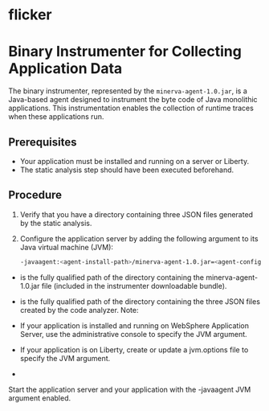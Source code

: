 # flicker
# Binary Instrumenter for Collecting Application Data

The binary instrumenter, represented by the `minerva-agent-1.0.jar`, is a Java-based agent designed to instrument the byte code of Java monolithic applications. This instrumentation enables the collection of runtime traces when these applications run.

## Prerequisites

- Your application must be installed and running on a server or Liberty.
- The static analysis step should have been executed beforehand.

## Procedure

1. Verify that you have a directory containing three JSON files generated by the static analysis.

2. Configure the application server by adding the following argument to its Java virtual machine (JVM):

   ```bash
   -javaagent:<agent-install-path>/minerva-agent-1.0.jar=<agent-config-path>

- <agent-install-path> is the fully qualified path of the directory containing the minerva-agent-1.0.jar file (included in the instrumenter downloadable bundle).
- <agent-config-path> is the fully qualified path of the directory containing the three JSON files created by the code analyzer.
Note:

- If your application is installed and running on WebSphere Application Server, use the administrative console to specify the JVM argument.
- If your application is on Liberty, create or update a jvm.options file to specify the JVM argument.
- 
Start the application server and your application with the -javaagent JVM argument enabled.
